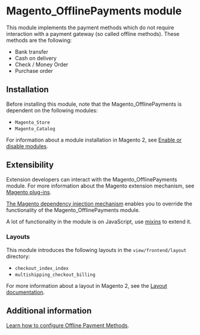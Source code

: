# Magento_OfflinePayments module

This module implements the payment methods which do not require interaction with a payment gateway (so called offline methods).
These methods are the following:

- Bank transfer
- Cash on delivery
- Check / Money Order
- Purchase order

## Installation

Before installing this module, note that the Magento_OfflinePayments is dependent on the following modules:

- `Magento_Store`
- `Magento_Catalog`

For information about a module installation in Magento 2, see [Enable or disable modules](https://experienceleague.adobe.com/docs/commerce-operations/installation-guide/tutorials/manage-modules.html).

## Extensibility

Extension developers can interact with the Magento_OfflinePayments module. For more information about the Magento extension mechanism, see [Magento plug-ins](https://developer.adobe.com/commerce/php/development/components/plugins/).

[The Magento dependency injection mechanism](https://developer.adobe.com/commerce/php/development/components/dependency-injection/) enables you to override the functionality of the Magento_OfflinePayments module.

A lot of functionality in the module is on JavaScript, use [mixins](https://developer.adobe.com/commerce/frontend-core/javascript/mixins/) to extend it.

### Layouts

This module introduces the following layouts in the `view/frontend/layout` directory:

- `checkout_index_index`
- `multishipping_checkout_billing`

For more information about a layout in Magento 2, see the [Layout documentation](https://developer.adobe.com/commerce/frontend-core/guide/layouts/).

## Additional information

[Learn how to configure Offline Payment Methods](https://experienceleague.adobe.com/docs/commerce-admin/stores-sales/payments/payments.html#offline-payment-methods).
